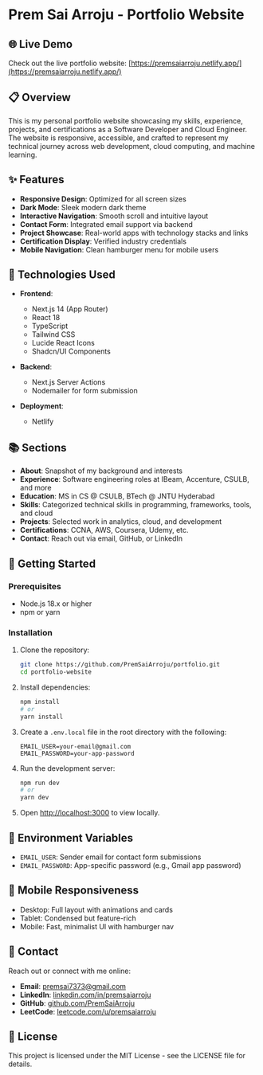 # Prem Sai Arroju - Portfolio Website

## 🌐 Live Demo

Check out the live portfolio website: [https://premsaiarroju.netlify.app/](https://premsaiarroju.netlify.app/)

## 📋 Overview

This is my personal portfolio website showcasing my skills, experience, projects, and certifications as a Software Developer and Cloud Engineer. The website is responsive, accessible, and crafted to represent my technical journey across web development, cloud computing, and machine learning.

## ✨ Features

- **Responsive Design**: Optimized for all screen sizes
- **Dark Mode**: Sleek modern dark theme
- **Interactive Navigation**: Smooth scroll and intuitive layout
- **Contact Form**: Integrated email support via backend
- **Project Showcase**: Real-world apps with technology stacks and links
- **Certification Display**: Verified industry credentials
- **Mobile Navigation**: Clean hamburger menu for mobile users

## 🔧 Technologies Used

- **Frontend**:
  - Next.js 14 (App Router)
  - React 18
  - TypeScript
  - Tailwind CSS
  - Lucide React Icons
  - Shadcn/UI Components

- **Backend**:
  - Next.js Server Actions
  - Nodemailer for form submission

- **Deployment**:
  - Netlify

## 📚 Sections

- **About**: Snapshot of my background and interests
- **Experience**: Software engineering roles at IBeam, Accenture, CSULB, and more
- **Education**: MS in CS @ CSULB, BTech @ JNTU Hyderabad
- **Skills**: Categorized technical skills in programming, frameworks, tools, and cloud
- **Projects**: Selected work in analytics, cloud, and development
- **Certifications**: CCNA, AWS, Coursera, Udemy, etc.
- **Contact**: Reach out via email, GitHub, or LinkedIn

## 🚀 Getting Started

### Prerequisites

- Node.js 18.x or higher
- npm or yarn

### Installation

1. Clone the repository:
   ```bash
   git clone https://github.com/PremSaiArroju/portfolio.git
   cd portfolio-website
   ```

2. Install dependencies:
   ```bash
   npm install
   # or
   yarn install
   ```

3. Create a `.env.local` file in the root directory with the following:
   ```
   EMAIL_USER=your-email@gmail.com
   EMAIL_PASSWORD=your-app-password
   ```

4. Run the development server:
   ```bash
   npm run dev
   # or
   yarn dev
   ```

5. Open [http://localhost:3000](http://localhost:3000) to view locally.

## 📝 Environment Variables

- `EMAIL_USER`: Sender email for contact form submissions
- `EMAIL_PASSWORD`: App-specific password (e.g., Gmail app password)

## 📱 Mobile Responsiveness

- Desktop: Full layout with animations and cards
- Tablet: Condensed but feature-rich
- Mobile: Fast, minimalist UI with hamburger nav

## 🤝 Contact

Reach out or connect with me online:

- **Email**: [premsai7373@gmail.com](mailto:premsai7373@gmail.com)
- **LinkedIn**: [linkedin.com/in/premsaiarroju](https://www.linkedin.com/in/premsaiarroju/)
- **GitHub**: [github.com/PremSaiArroju](https://github.com/PremSaiArroju)
- **LeetCode**: [leetcode.com/u/premsaiarroju](https://leetcode.com/u/premsaiarroju/)

## 📄 License

This project is licensed under the MIT License - see the LICENSE file for details.
